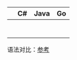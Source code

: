 







|      |  C#  | Java |  Go  |
| ---- | :--: | :--: | :--: |
|      |      |      |      |
|      |      |      |      |
|      |      |      |      |
|      |      |      |      |
|      |      |      |      |
|      |      |      |      |
|      |      |      |      |


语法对比：[参考](https://www.cnblogs.com/zhizihuakai/p/15890308.html)
